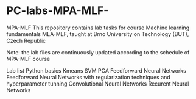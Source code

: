 # PC-labs-MPA-MLF-
MPA-MLF
This repository contains lab tasks for course Machine learning fundamentals MLA-MLF, taught at Brno University on Technology (BUT), Czech Republic

Note: the lab files are continuously updated according to the schedule of MPA-MLF course

Lab list
Python basics
Kmeans
SVM
PCA
Feedforward Neural Networks
Feedforward Neural Networks with regularization techniques and hyperparameter tunning
Convolutional Neural Networks
Recurent Neural Networks
